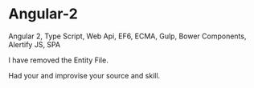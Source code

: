 # Angular-2
Angular 2, Type Script, Web Api, EF6, ECMA, Gulp, Bower Components, Alertify JS, SPA

I have removed the Entity File. 

Had your and improvise your source and skill.
